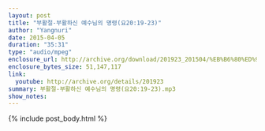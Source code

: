 ```yaml
---
layout: post
title: "부활절-부활하신 예수님의 명령(요20:19-23)"
author: "Yangnuri"
date: 2015-04-05
duration: "35:31"
type: "audio/mpeg"
enclosure_url: http://archive.org/download/201923_201504/%EB%B6%80%ED%99%9C%ED%95%98%EC%8B%A0%20%EC%98%88%EC%88%98%EB%8B%98%EC%9D%98%20%EB%AA%85%EB%A0%B9%28%EC%9A%9420%3B19-23%29.mp3
enclosure_bytes_size: 51,147,117 
link:
  youtube: http://archive.org/details/201923
summary: 부활절-부활하신 예수님의 명령(요20:19-23).mp3
show_notes:
---
```


{% include post_body.html %}

